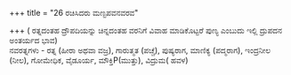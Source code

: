 +++
title = "26 ರಚಿಸಿದರು ಮಣ್ಟಪವನವರವ"

+++
( ರತ್ನದಂತಹ ದ್ರೌಪದಿಯನ್ನು ಚಿನ್ನದಂತಹ ವರನಿಗೆ ವಿವಾಹ ಮಾಡಿಕೊಟ್ಟರೆ ಪುಣ್ಯ ಎಂಬುದು ಇಲ್ಲಿ ದ್ರುಪದನ ಅಂತರ್ಯದ ಭಾವ)  
ನವರತ್ನಗಳು - ರತ್ನ (ಹೀರಾ ಅಥವಾ ವಜ್ರ), ಗಾರುತ್ಮತ (ಪಚ್ಚೆ), ಪುಷ್ಯರಾಗ, ಮಾಣಿಕ್ಯ (ಪದ್ಮರಾಗ), ಇಂದ್ರನೀಲ (ನೀಲ), ಗೋಮೇಧಿಕ,  ವೈಡೂರ್ಯ, ಮೌಕ್ತಿP(ಮುತ್ತು), ವಿದ್ರುಮ( ಹವಳ)